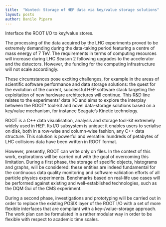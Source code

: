 ```yaml
---
title:  "Wanted: Storage of HEP data via key/value storage solutions"
layout: posts
author: Danilo Piparo
---
```


Interface the ROOT I/O to key/value stores.

The processing of the data acquired by the LHC experiments proved to be extremely demanding during the data-taking period featuring a centre of mass energy of 7 TeV. The requirements in terms of computing resources will increase during LHC Season 2 following upgrades to the accelerator and the detectors. However, the funding for the computing infrastructure will not scale accordingly.

These circumstances pose exciting challenges, for example in the areas of scientific software performance and data storage solutions: the quest for the evolution of the current, successful HEP software stack targeting the exploitation of new hardware architectures will continue. This R&D line relates to the experiments' data I/O and aims to explore the interplay between the ROOT* tool-kit and novel data-storage solutions based on a key/value mechanism, for instance Seagate’s Kinetic technology.

ROOT is a C++ data visualisation, analysis and storage tool-kit extremely widely used in HEP. Its I/O subsystem is unique: it enables users to serialise on disk, both in a row-wise and column-wise fashion, any C++ data structure. This solution is powerful and versatile: hundreds of petabytes of LHC collisions data have been written in ROOT format.

However, presently, ROOT can write only on files. In the context of this work, explorations will be carried out with the goal of overcoming this limitation. During a first phase, the storage of specific objects, histograms and graphs, will be considered: these entities are indeed fundamental for the continuous data quality monitoring and software validation efforts of all particle physics experiments. Benchmarks based on real-life use cases will be performed against existing and well-established technologies, such as the DQM Gui of the CMS experiment.

 During a second phase, investigations and prototyping will be carried out in order to replace the existing POSIX layer of the ROOT I/O with a set of more flexible interfaces that are compliant with a key-/value-storage approach. The work plan can be formulated in a rather modular way in order to be flexible with respect to academic time scales.
